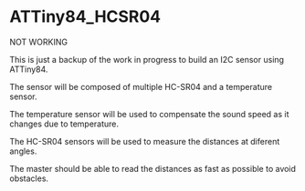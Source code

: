 # ATTiny84_HCSR04

NOT WORKING

This is just a backup of the work in progress to build an I2C sensor using ATTiny84.

The sensor will be composed of multiple HC-SR04 and a temperature sensor.

The temperature sensor will be used to compensate the sound speed as it changes due to temperature.

The HC-SR04 sensors will be used to measure the distances at diferent angles.

The master should be able to read the distances as fast as possible to avoid obstacles.
